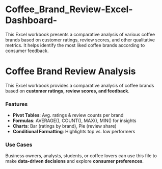 # Coffee_Brand_Review-Excel-Dashboard-
This Excel workbook presents a comparative analysis of various coffee brands based on customer ratings, review scores, and other qualitative metrics. It helps identify the most liked coffee brands according to consumer feedback.
# Coffee Brand Review Analysis

This Excel workbook provides a comparative analysis of coffee brands based on **customer ratings, review scores, and feedback**.  

### Features  
- **Pivot Tables**: Avg. ratings & review counts per brand  
- **Formulas**: AVERAGE(), COUNT(), MAX(), MIN() for insights  
- **Charts**: Bar (ratings by brand), Pie (review share)  
- **Conditional Formatting**: Highlights top vs. low performers  

### Use Cases  
Business owners, analysts, students, or coffee lovers can use this file to make **data-driven decisions** and explore **consumer preferences**.  
